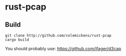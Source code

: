 rust-pcap
=========

Build
-----

```shell
git clone http://github.com/colemickens/rust-pcap
cargo build
```

You should probably use:
https://github.com/jfager/d3cap
